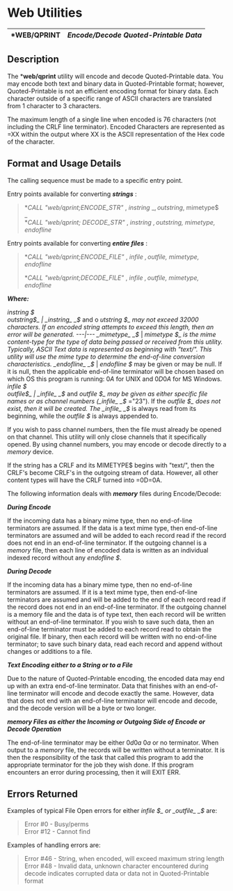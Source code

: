 # Web Utilities

***WEB/QPRINT** |  **_Encode/Decode Quoted-Printable Data_**  
---|---  
  
## Description

The ***web/qprint** utility will encode and decode Quoted-Printable data. You may encode both text and binary data in Quoted-Printable format; however, Quoted-Printable is not an efficient encoding format for binary data. Each character outside of a specific range of ASCII characters are translated from 1 character to 3 characters.

The maximum length of a single line when encoded is 76 characters (not including the CRLF line terminator). Encoded Characters are represented as =XX within the output where XX is the ASCII representation of the Hex code of the character.

## Format and Usage Details

The calling sequence must be made to a specific entry point.

Entry points available for converting **_strings_** :

> **CALL "*web/qprint;ENCODE_STR"** , _instring_ _$, outstring$, mimetype$  
> _  
> **CALL "*web/qprint; DECODE_STR"** , _instring_ _$, outstring$, mimetype$, endofline$_

Entry points available for converting **_entire files_** :

> **CALL "*web/qprint;ENCODE_FILE"** , _infile_ _$, outfile$, mimetype$, endofline$_  
>   
> **CALL "*web/qprint;DECODE_FILE"** , _infile_ _$, outfile$, mimetype$, endofline$_

**_Where:_**

_instring_ _$  
outstring$_ |  _instring_ _$_ and o _utstring_ _$_ may not exceed 32000 characters. If an encoded string attempts to exceed this length, then an error will be generated.  
---|---  
_mimetype_ _$_ |  _mimetype_ _$_ is the mime content-type for the type of data being passed or received from this utility. Typically, ASCII Text data is represented as beginning with "text/". This utility will use the mime type to determine the end-of-line conversion characteristics.  
_endofline_ _$_ |  _endofline_ _$_ may be given or may be null. If it is null, then the applicable end-of-line terminator will be chosen based on which OS this program is running: $0A$ for UNIX and $0D0A$ for MS Windows.  
_infile_ _$  
outfile$_ |  _infile_ _$_ and _outfile_ _$_ may be given as either specific file names or as channel numbers (_infile_ _$_ ="23"). If the _outfile_ _$_ does not exist, then it will be created. The _infile_ _$_ is always read from its beginning, while the _outfile_ _$_ is always appended to.  
  
If you wish to pass channel numbers, then the file must already be opened on that channel. This utility will only close channels that it specifically opened. By using channel numbers, you may encode or decode directly to a *memory* device.  
  
If the string has a CRLF and its MIMETYPE$ begins with "text/", then the CRLF's become CRLF's in the outgoing stream of data. However, all other content types will have the CRLF turned into =0D=0A.

The following information deals with ***memory*** files during Encode/Decode:

**_During Encode_**

If the incoming data has a binary mime type, then no end-of-line terminators are assumed. If the data is a text mime type, then end-of-line terminators are assumed and will be added to each record read if the record does not end in an end-of-line terminator. If the outgoing channel is a *memory* file, then each line of encoded data is written as an individual indexed record without any _endofline_ _$_.

**_During Decode_**

If the incoming data has a binary mime type, then no end-of-line terminators are assumed. If it is a text mime type, then end-of-line terminators are assumed and will be added to the end of each record read if the record does not end in an end-of-line terminator. If the outgoing channel is a memory file and the data is of type text, then each record will be written without an end-of-line terminator. If you wish to save such data, then an end-of-line terminator must be added to each record read to obtain the original file. If binary, then each record will be written with no end-of-line terminator; to save such binary data, read each record and append without changes or additions to a file.

**_Text Encoding either to a String or to a File_**

Due to the nature of Quoted-Printable encoding, the encoded data may end up with an extra end-of-line terminator. Data that finishes with an end-of-line terminator will encode and decode exactly the same. However, data that does not end with an end-of-line terminator will encode and decode, and the decode version will be a byte or two longer.

**_*memory* Files as either the Incoming or Outgoing Side of Encode or Decode Operation_**

The end-of-line terminator may be either $0d0a$ $0a$ or no terminator. When output to a *memory* file, the records will be written without a terminator. It is then the responsibility of the task that called this program to add the appropriate terminator for the job they wish done. If this program encounters an error during processing, then it will EXIT ERR.

## Errors Returned

Examples of typical File Open errors for either _infile_ _$_ or _outfile_ _$_ are:

> Error #0 - Busy/perms  
>  Error #12 - Cannot find

Examples of handling errors are:

> Error #46 - String, when encoded, will exceed maximum string length  
>  Error #48 - Invalid data, unknown character encountered during decode indicates corrupted data or data not in Quoted-Printable format
